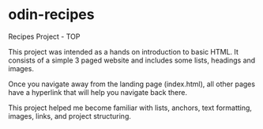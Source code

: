 # odin-recipes
Recipes Project - TOP


This project was intended as a hands on introduction to basic HTML. 
It consists of a simple 3 paged website and includes some lists, headings and images.

Once you navigate away from the landing page (index.html), all other pages have a hyperlink that will help you navigate back there.

This project helped me become familiar with lists, anchors, text formatting, images, links, and project structuring.